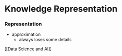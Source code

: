 # Knowledge Representation
### Representation
+ approximation
	+ always loses some details



[[Data Science and AI]]